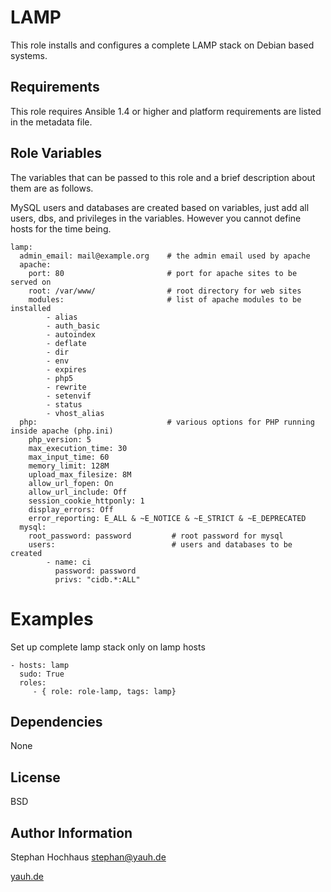 LAMP
=====

This role installs and configures a complete LAMP stack on Debian based systems.

Requirements
------------

This role requires Ansible 1.4 or higher and platform requirements are listed in the metadata file.

Role Variables
--------------

The variables that can be passed to this role and a brief description about them are as follows.

MySQL users and databases are created based on variables, just add all users, dbs, and privileges in the variables. However you cannot define hosts for the time being.

	lamp:
	  admin_email: mail@example.org    # the admin email used by apache
	  apache:
	    port: 80                       # port for apache sites to be served on
	    root: /var/www/                # root directory for web sites
	    modules:                       # list of apache modules to be installed
	        - alias
	        - auth_basic
	        - autoindex
	        - deflate
	        - dir
	        - env
	        - expires
	        - php5
	        - rewrite
	        - setenvif
	        - status
	        - vhost_alias
	  php:                             # various options for PHP running inside apache (php.ini)
	    php_version: 5
	    max_execution_time: 30
	    max_input_time: 60
	    memory_limit: 128M
	    upload_max_filesize: 8M
	    allow_url_fopen: On
	    allow_url_include: Off
	    session_cookie_httponly: 1
	    display_errors: Off
	    error_reporting: E_ALL & ~E_NOTICE & ~E_STRICT & ~E_DEPRECATED
	  mysql:
	    root_password: password         # root password for mysql
		users:                          # users and databases to be created
	        - name: ci
	          password: password
	          privs: "cidb.*:ALL"

Examples
========

Set up complete lamp stack only on lamp hosts

	- hosts: lamp
	  sudo: True
	  roles:
	     - { role: role-lamp, tags: lamp}


Dependencies
------------

None

License
-------

BSD

Author Information
------------------

Stephan Hochhaus <stephan@yauh.de>

[yauh.de](http://yauh.de)


